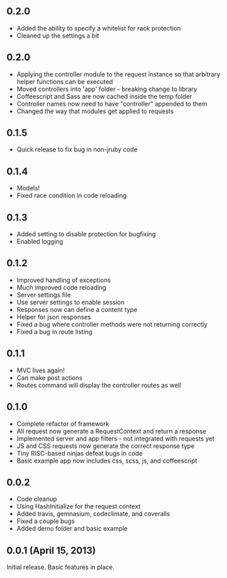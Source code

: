 ## 0.2.0
  - Added the ability to specify a whitelist for rack protection
  - Cleaned up the settings a bit

## 0.2.0
  - Applying the controller module to the request instance so that arbitrary helper functions can be executed
  - Moved controllers into 'app' folder - breaking change to library
  - Coffeescript and Sass are now cached inside the temp folder
  - Controller names now need to have "controller" appended to them
  - Changed the way that modules get applied to requests

## 0.1.5
  - Quick release to fix bug in non-jruby code

## 0.1.4
  - Models!
  - Fixed race condition in code reloading

## 0.1.3
  - Added setting to disable protection for bugfixing
  - Enabled logging

## 0.1.2
  - Improved handling of exceptions
  - Much improved code reloading
  - Server settings file
  - Use server settings to enable session
  - Responses now can define a content type
  - Helper for json responses
  - Fixed a bug where controller methods were not returning correctly
  - Fixed a bug in route listing

## 0.1.1
  - MVC lives again!
  - Can make post actions
  - Routes command will display the controller routes as well

## 0.1.0
  - Complete refactor of framework
  - All request now generate a RequestContext and return a response
  - Implemented server and app filters - not integrated with requests yet
  - JS and CSS requests now generate the correct response type
  - Tiny RISC-based ninjas defeat bugs in code
  - Basic example app now includes css, scss, js, and coffeescript

## 0.0.2

  - Code cleanup
  - Using HashInitialize for the request context
  - Added travis, gemnasium, codeclimate, and coveralls
  - Fixed a couple bugs
  - Added demo folder and basic example

## 0.0.1  (April 15, 2013)

Initial release. Basic features in place.